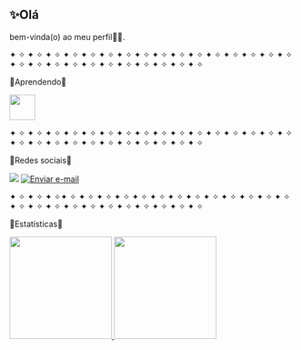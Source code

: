 ## ✨Olá
bem-vinda(o) ao meu perfil👋🏻.

✦ ✧ ✦ ✧ ✦ ✧ ✦ ✧ ✦ ✧ ✦ ✧ ✦ ✧ ✦ ✧ ✦ ✧ ✦ ✧ ✦ ✧ ✦ ✧ ✦ ✧ ✦ ✧ ✦ ✧ ✦ ✧ ✦ ✧ ✦ ✧ ✦ ✧ ✦ ✧ ✦ ✧ ✦ ✧ ✦ ✧ ✦ ✧ ✦ ✧ ✦ ✧ ✦ ✧

📝Aprendendo📝

<div>
<img src="https://cdn.jsdelivr.net/gh/devicons/devicon@latest/icons/cplusplus/cplusplus-plain.svg" width="45" height="45"/>
</div>

✦ ✧ ✦ ✧ ✦ ✧ ✦ ✧ ✦ ✧ ✦ ✧ ✦ ✧ ✦ ✧ ✦ ✧ ✦ ✧ ✦ ✧ ✦ ✧ ✦ ✧ ✦ ✧ ✦ ✧ ✦ ✧ ✦ ✧ ✦ ✧ ✦ ✧ ✦ ✧ ✦ ✧ ✦ ✧ ✦ ✧ ✦ ✧ ✦ ✧ ✦ ✧ ✦ ✧

🎀Redes sociais🎀
<div>
<a href="https://www.instagram.com/yasmin_machad01/" target="_blank"><img loading="lazy" src="https://img.shields.io/badge/-Instagram-%23E4405F?style=for-the-badge&logo=instagram&logoColor=white" target="_blank"></a>

<a href="mailto:yasminmachadodasilva01@gmail.com">
  <img loading="lazy" src="https://img.shields.io/badge/Gmail-D14836?style=for-the-badge&logo=gmail&logoColor=white" alt="Enviar e-mail">
</a>
</div>

✦ ✧ ✦ ✧ ✦ ✧✦ ✧ ✦ ✧ ✦ ✧ ✦ ✧ ✦ ✧ ✦ ✧ ✦ ✧ ✦ ✧ ✦ ✧ ✦ ✧ ✦ ✧ ✦ ✧ ✦ ✧ ✦ ✧ ✦ ✧ ✦ ✧ ✦ ✧ ✦ ✧ ✦ ✧ ✦ ✧ ✦ ✧ ✦ ✧ ✦ ✧ ✦ ✧

👾Estatísticas👾

<div>
<a href="https://github.com/Yasmin-Machado-da-Silva">
<img loading="lazy" height="180em" src="https://github-readme-stats.vercel.app/api/top-langs/?username=Yasmin-Machado-da-Silva&layout=compact&langs_count=7&theme=dracula"/>
<img loading="lazy" height="180em" src="https://github-readme-stats.vercel.app/api?username=Yasmin-Machado-da-Silva&show_icons=true&theme=dracula&include_all_commits=true&count_private=true"/>
</div>

